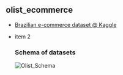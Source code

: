## olist_ecommerce
* [Brazilian e-commerce dataset @ Kaggle](https://www.kaggle.com/datasets/olistbr/brazilian-ecommerce)
* item 2

  ### Schema of datasets
  ![Olist_Schema](https://github.com/jjhanchi/olist_ecommerce/assets/142347450/a77b46d4-ce7c-4599-9ed1-a12953ef791d)
